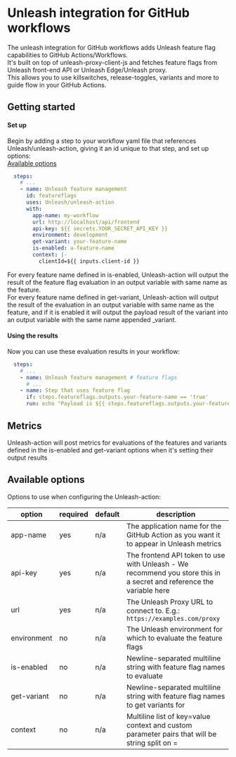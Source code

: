 # Unleash integration for GitHub workflows
The unleash integration for GitHub workflows adds Unleash feature flag capabilities to GitHub Actions/Workflows.  
It's built on top of unleash-proxy-client-js and fetches feature flags from Unleash front-end API or Unleash Edge/Unleash proxy.  
This allows you to use killswitches, release-toggles, variants and more to guide flow in your GitHub Actions.

## Getting started

#### Set up

Begin by adding a step to your workflow yaml file that references Unleash/unleash-action, giving it an id unique to that step, and set up options:  
[Available options](#available-options)


```yaml
  steps:
    # ...
    - name: Unleash feature management
      id: featureflags
      uses: Unleash/unleash-action
      with: 
        app-name: my-workflow
        url: http://localhost/api/frontend 
        api-key: ${{ secrets.YOUR_SECRET_API_KEY }}
        environment: development
        get-variant: your-feature-name
        is-enabled: a-feature-name
        context: |-
          clientId=${{ inputs.client-id }}
```

For every feature name defined in is-enabled, Unleash-action will output the result of the feature flag evaluation in an output variable with same name as the feature.  
For every feature name defined in get-variant, Unleash-action will output the result of the evaluation in an output variable with same name as the feature, and if it is enabled it will output the payload result of the variant into an output variable with the same name appended _variant.

#### Using the results

Now you can use these evaluation results in your workflow:

```yaml
  steps:
    # ...
    - name: Unleash feature management # feature flags
      # ...
    - name: Step that uses feature flag
      if: steps.featureflags.outputs.your-feature-name == 'true'
      run: echo "Payload is ${{ steps.featureflags.outputs.your-feature-name_variant }}"
```

## Metrics

Unleash-action will post metrics for evaluations of the features and variants defined in the is-enabled and get-variant options when it's setting their output results

## Available options

Options to use when configuring the Unleash-action:

| option            | required | default | description                                                                                                                                      |
|-------------------|----------|---------|--------------------------------------------------------------------------------------------------------------------------------------------------|
| app-name   | yes | n/a | The application name for the GitHub Action as you want it to appear in Unleash metrics | 
| api-key   | yes | n/a | The frontend API token to use with Unleash - We recommend you store this in a secret and reference the variable here | 
| url   | yes | n/a | The Unleash Proxy URL to connect to. E.g.: `https://examples.com/proxy` | 
| environment   | no | n/a | The Unleash environment for which to evaluate the feature flags | 
| is-enabled   | no | n/a | Newline-separated multiline string with feature flag names to evaluate | 
| get-variant   | no | n/a | Newline-separated multiline string with feature flag names to get variants for | 
| context   | no | n/a | Multiline list of key=value context and custom parameter pairs that will be string split on = | 

